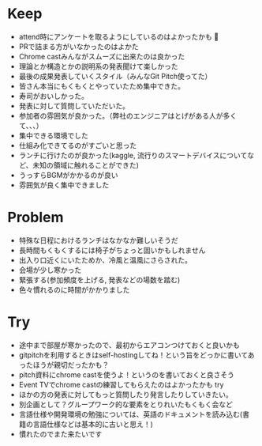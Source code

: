 # Keep

- attend時にアンケートを取るようにしているのはよかったかも :eyes:
- PRで詰まる方がいなかったのはよかた
- Chrome castみんながスムーズに出来たのは良かった
- 理論とか構造とかの説明系の発表聞けて楽しかった
- 最後の成果発表していくスタイル（みんなGit Pitch使ってた）
- 皆さん本当にもくもくとやっていたため集中できた。
- 寿司がおいしかった。
- 発表に対して質問していただいた。
- 参加者の雰囲気が良かった。（弊社のエンジニアはとげがある人が多くて、、、）
- 集中できる環境でした
- 仕組み化できてるのがすごいと思った
- ランチに行けたのが良かった(kaggle, 流行りのスマートデバイスについてなど、未知の領域に触れることができた)
- うっすらBGMがかかるのが良い
- 雰囲気が良く集中できました

# Problem

- 特殊な日程におけるランチはなかなか難しいそうだ
- 長時間もくもくするには椅子がちょっと固いかもしれません
- 出入り口近くにいたためか、冷風と温風にさらされた。
- 会場が少し寒かった
- 緊張する(参加頻度を上げる, 発表などの場数を踏む)
- 色々慣れるのに時間がかかりました

# Try

- 途中まで部屋が寒かったので、最初からエアコンつけておくと良いかも
- gitpitchを利用するときはself-hostingしてね！という旨をどっかに書いてあったほうが親切だったかも？
- pitch資料にchrome castを使うよ！というのを書いておくと良さそう
- Event TVでchrome castの練習してもらえたのはよかったかも try
- ほかの方の発表に対してもっと質問したり発言したりしていきたい。
- 別企画として？グループワーク的な要素をとりれいたもくもく会など
- 言語仕様や開発環境の勉強については、英語のドキュメントを読み込む(書籍の言語仕様などは基本的に古いと思え！)
- 慣れたのでまた来たいです
